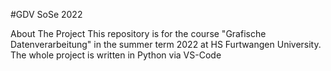#GDV SoSe 2022

About The Project
This repository is for the course "Grafische Datenverarbeitung" in the summer term 2022 at HS Furtwangen University. The whole project is written in Python via VS-Code
